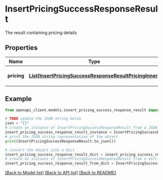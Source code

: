 # InsertPricingSuccessResponseResult

The result containing pricing details

## Properties

Name | Type | Description | Notes
------------ | ------------- | ------------- | -------------
**pricing** | [**List[InsertPricingSuccessResponseResultPricingInner]**](InsertPricingSuccessResponseResultPricingInner.md) | List of pricing nodes | [optional] 

## Example

```python
from openapi_client.models.insert_pricing_success_response_result import InsertPricingSuccessResponseResult

# TODO update the JSON string below
json = "{}"
# create an instance of InsertPricingSuccessResponseResult from a JSON string
insert_pricing_success_response_result_instance = InsertPricingSuccessResponseResult.from_json(json)
# print the JSON string representation of the object
print(InsertPricingSuccessResponseResult.to_json())

# convert the object into a dict
insert_pricing_success_response_result_dict = insert_pricing_success_response_result_instance.to_dict()
# create an instance of InsertPricingSuccessResponseResult from a dict
insert_pricing_success_response_result_from_dict = InsertPricingSuccessResponseResult.from_dict(insert_pricing_success_response_result_dict)
```
[[Back to Model list]](../README.md#documentation-for-models) [[Back to API list]](../README.md#documentation-for-api-endpoints) [[Back to README]](../README.md)


